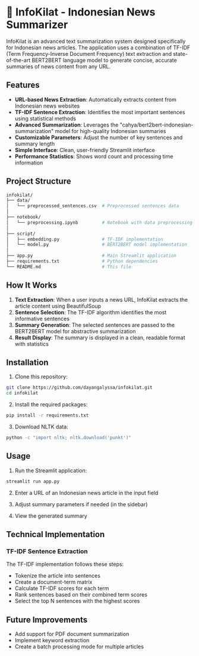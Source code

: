 # 📰 InfoKilat - Indonesian News Summarizer

InfoKilat is an advanced text summarization system designed specifically for Indonesian news articles. The application uses a combination of TF-IDF (Term Frequency-Inverse Document Frequency) text extraction and state-of-the-art BERT2BERT language model to generate concise, accurate summaries of news content from any URL.

## Features

- **URL-based News Extraction**: Automatically extracts content from Indonesian news websites
- **TF-IDF Sentence Extraction**: Identifies the most important sentences using statistical methods
- **Advanced Summarization**: Leverages the "cahya/bert2bert-indonesian-summarization" model for high-quality Indonesian summaries
- **Customizable Parameters**: Adjust the number of key sentences and summary length
- **Simple Interface**: Clean, user-friendly Streamlit interface
- **Performance Statistics**: Shows word count and processing time information

## Project Structure

```bash
infokilat/
├── data/
│   └── preprocessed_sentences.csv  # Preprocessed sentences data
│
├── notebook/
│   └── preprocessing.ipynb         # Notebook with data preprocessing steps
│
├── script/
│   ├── embedding.py                # TF-IDF implementation
│   └── model.py                    # BERT2BERT model implementation
│
├── app.py                          # Main Streamlit application
├── requirements.txt                # Python dependencies
└── README.md                       # This file
```

## How It Works

1. **Text Extraction**: When a user inputs a news URL, InfoKilat extracts the article content using BeautifulSoup
2. **Sentence Selection**: The TF-IDF algorithm identifies the most informative sentences
3. **Summary Generation**: The selected sentences are passed to the BERT2BERT model for abstractive summarization
4. **Result Display**: The summary is displayed in a clean, readable format with statistics

## Installation

1. Clone this repository:
```bash
git clone https://github.com/dayangalyssa/infokilat.git
cd infokilat
```

2. Install the required packages:
```bash
pip install -r requirements.txt
```

3. Download NLTK data:
```bash
python -c "import nltk; nltk.download('punkt')"
```

## Usage

1. Run the Streamlit application:
```bash
streamlit run app.py
```

2. Enter a URL of an Indonesian news article in the input field

3. Adjust summary parameters if needed (in the sidebar)

4. View the generated summary

## Technical Implementation

### TF-IDF Sentence Extraction

The TF-IDF implementation follows these steps:
- Tokenize the article into sentences
- Create a document-term matrix
- Calculate TF-IDF scores for each term
- Rank sentences based on their combined term scores
- Select the top N sentences with the highest scores

## Future Improvements

- Add support for PDF document summarization
- Implement keyword extraction
- Create a batch processing mode for multiple articles

